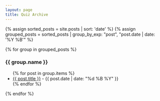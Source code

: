 ```yaml
---
layout: page
title: Quiz Archive
---
```


{% assign sorted_posts = site.posts | sort: 'date' %}
{% assign grouped_posts = sorted_posts | group_by_exp: "post", "post.date | date: '%Y %B'" %}

{% for group in grouped_posts %}
  <h3>{{ group.name }}</h3>
  <ul>
    {% for post in group.items %}
      <li><a href="{{ post.url }}">{{ post.title }}</a> - {{ post.date | date: "%d %B %Y" }}</li>
    {% endfor %}
  </ul>
{% endfor %}
